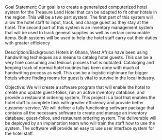 Goal Statement: Our goal is to create a generalized computerized hotel system for the Treasure Land Hotel that can be adapted to fit other hotels in the region. This will be a two part system. The first part of this system will allow the hotel staff to input, track, and charge guest as they stay at the hotel. The second part of this system is an inventory management system that will be used to track general supplies as well as certain consumable items. Both systems will be used to help the hotel staff carry out their duties with greater efficiency

Description/Background: Hotels in Ghana, West Africa have been using handwriting techniques as a means to catalog hotel guests. This can be a very time consuming and tedious process that is outdated. Cataloging and keeping track of normal hotel routines has been done with much of handwriting process as well. This can be a logistic nightmare for bigger hotels where finding rooms for guest is vital to survive in the local industry.

Objective: We will create a software program that will enable the hotel to create and update guest-folios, run an active inventory database, and provide a restaurant ordering system. This project is a tool that enables the hotel staff to complete task with greater efficiency and provide better customer service. We will deliver a fully functioning software package that contains all the necessary software to create and manage an inventory database, guest-folios, and restaurant ordering system. The deliverable will be deployed by an implantation team who will train the staff how to use the system. The software will provide an easy to use user interface system for the hotel staff.